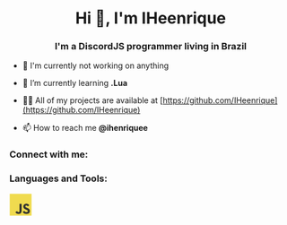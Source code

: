 <h1 align="center">Hi 👋, I'm IHeenrique</h1>
<h3 align="center">I'm a DiscordJS programmer living in Brazil</h3>

- 🔭 I'm currently not working on anything

- 🌱 I’m currently learning **.Lua**

- 👨‍💻 All of my projects are available at [https://github.com/IHeenrique](https://github.com/IHeenrique)

- 📫 How to reach me **@ihenriquee**

<h3 align="left">Connect with me:</h3>
<p align="left">
</p>

<h3 align="left">Languages and Tools:</h3>
<p align="left"> <a href="https://developer.mozilla.org/en-US/docs/Web/JavaScript" target="_blank" rel="noreferrer"> <img src="https://raw.githubusercontent.com/devicons/devicon/master/icons/javascript/javascript-original.svg" alt="javascript" width="40" height="40"/> </a> </p>
